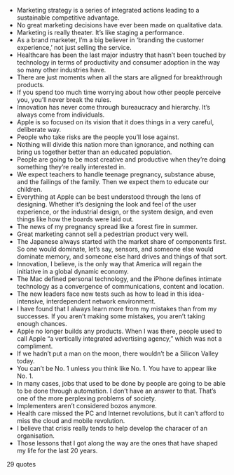  - Marketing strategy is a series of integrated actions leading to a sustainable competitive advantage.
 - No great marketing decisions have ever been made on qualitative data.
 - Marketing is really theater. It’s like staging a performance.
 - As a brand marketer, I’m a big believer in ‘branding the customer experience,’ not just selling the service.
 - Healthcare has been the last major industry that hasn’t been touched by technology in terms of productivity and consumer adoption in the way so many other industries have.
 - There are just moments when all the stars are aligned for breakthrough products.
 - If you spend too much time worrying about how other people perceive you, you’ll never break the rules.
 - Innovation has never come through bureaucracy and hierarchy. It’s always come from individuals.
 - Apple is so focused on its vision that it does things in a very careful, deliberate way.
 - People who take risks are the people you’ll lose against.
 - Nothing will divide this nation more than ignorance, and nothing can bring us together better than an educated population.
 - People are going to be most creative and productive when they’re doing something they’re really interested in.
 - We expect teachers to handle teenage pregnancy, substance abuse, and the failings of the family. Then we expect them to educate our children.
 - Everything at Apple can be best understood through the lens of designing. Whether it’s designing the look and feel of the user experience, or the industrial design, or the system design, and even things like how the boards were laid out.
 - The news of my pregnancy spread like a forest fire in summer.
 - Great marketing cannot sell a pedestrian product very well.
 - The Japanese always started with the market share of components first. So one would dominate, let’s say, sensors, and someone else would dominate memory, and someone else hard drives and things of that sort.
 - Innovation, I believe, is the only way that America will regain the initiative in a global dynamic economy.
 - The Mac defined personal technology, and the iPhone defines intimate technology as a convergence of communications, content and location.
 - The new leaders face new tests such as how to lead in this idea-intensive, interdependent network environment.
 - I have found that I always learn more from my mistakes than from my successes. If you aren’t making some mistakes, you aren’t taking enough chances.
 - Apple no longer builds any products. When I was there, people used to call Apple “a vertically integrated advertising agency,” which was not a compliment.
 - If we hadn’t put a man on the moon, there wouldn’t be a Silicon Valley today.
 - You can’t be No. 1 unless you think like No. 1. You have to appear like No. 1.
 - In many cases, jobs that used to be done by people are going to be able to be done through automation. I don’t have an answer to that. That’s one of the more perplexing problems of society.
 - Implementers aren’t considered bozos anymore.
 - Health care missed the PC and Internet revolutions, but it can’t afford to miss the cloud and mobile revolution.
 - I believe that crisis really tends to help develop the characer of an organisation.
 - Those lessons that I got along the way are the ones that have shaped my life for the last 20 years.

29 quotes
